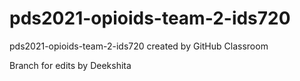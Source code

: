 # pds2021-opioids-team-2-ids720
pds2021-opioids-team-2-ids720 created by GitHub Classroom

Branch for edits by Deekshita

